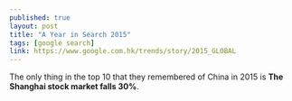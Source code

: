 ```yaml
---
published: true
layout: post
title: "A Year in Search 2015"
tags: [google search]
link: https://www.google.com.hk/trends/story/2015_GLOBAL
---
```


The only thing in the top 10 that they remembered of China in 2015 is **The Shanghai stock market falls 30%**.
